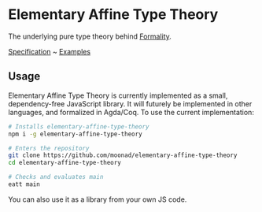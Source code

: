 # Elementary Affine Type Theory

The underlying pure type theory behind [Formality](https://github.com/moonad/formality).

[Specification](spec.md) ~ [Examples](stdlib.fm)

## Usage
<a name="usage"/>

Elementary Affine Type Theory is currently implemented as a small, dependency-free JavaScript library. It will futurely be implemented in other languages, and formalized in Agda/Coq. To use the current implementation:

```bash
# Installs elementary-affine-type-theory
npm i -g elementary-affine-type-theory

# Enters the repository
git clone https://github.com/moonad/elementary-affine-type-theory
cd elementary-affine-type-theory

# Checks and evaluates main
eatt main
```

You can also use it as a library from your own JS code.

